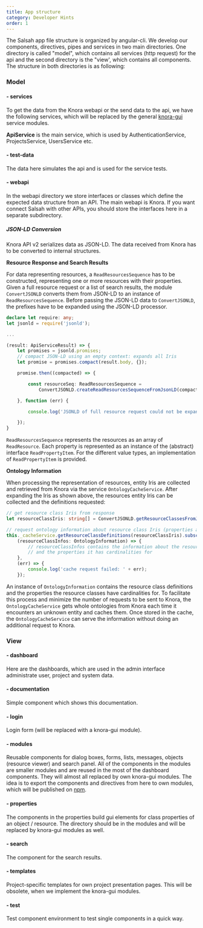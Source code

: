 ```yaml
---
title: App structure
category: Developer Hints
order: 1
---
```


The Salsah app file structure is organized by angular-cli. We develop our components, directives, pipes and services in two main directories. One directory is called "model", which contains all services (http request) for the api and the second directory is the "view', which contains all components. The structure in both directories is as following:

### Model

#### - services
To get the data from the Knora webapi or the send data to the api, we have the following services, which will be replaced by the general [knora-gui](https://npmjs.com/~knora) service modules.

**ApiService** is the main service, which is used by AuthenticationService, ProjectsService, UsersService etc.

#### - test-data
The data here simulates the api and is used for the service tests.

#### - webapi
In the webapi directory we store interfaces or classes which define the expected data structure from an API. The main webapi is Knora. If you want connect Salsah with other APIs, you should store the interfaces here in a separate subdirectory.

##### JSON-LD Conversion

Knora API v2 serializes data as JSON-LD. The data received from Knora has to be converted to internal structures.

**Resource Response and Search Results**

For data representing resources, a `ReadResourcesSequence` has to be constructed, representing one or more resources with their properties.
Given a full resource request or a list of search results, the module `ConvertJSONLD` converts them from JSON-LD to an instance of `ReadResourcesSequence`.
Before passing the JSON-LD data to `ConvertJSONLD`, the prefixes have to be expanded using the JSON-LD processor.

```typescript
declare let require: any;
let jsonld = require('jsonld');

...

(result: ApiServiceResult) => {
    let promises = jsonld.promises;
    // compact JSON-LD using an empty context: expands all Iris
    let promise = promises.compact(result.body, {});

    promise.then((compacted) => {

        const resourceSeq: ReadResourcesSequence =
            ConvertJSONLD.createReadResourcesSequenceFromJsonLD(compacted);

    }, function (err) {

        console.log('JSONLD of full resource request could not be expanded:' + err);

    });
}
```

`ReadResourcesSequence` represents the resources as an array of `ReadResource`. Each property is represented as an instance of the (abstract) interface `ReadPropertyItem`.
For the different value types, an implementation of `ReadPropertyItem` is provided.

**Ontology Information**

When processing the representation of resources, entity Iris are collected and retrieved from Knora via the service `OntologyCacheService`.
After expanding the Iris as shown above, the resources entity Iris can be collected and the definitions requested:

```typescript
// get resource class Iris from response
let resourceClassIris: string[] = ConvertJSONLD.getResourceClassesFromJsonLD(compacted);

// request ontology information about resource class Iris (properties are implied)
this._cacheService.getResourceClassDefinitions(resourceClassIris).subscribe(
    (resourceClassInfos: OntologyInformation) => {
        // resourceClassInfos contains the information about the resources classes
        // and the properties it has cardinalities for
    },
    (err) => {
        console.log('cache request failed: ' + err);
    });
```

An instance of `OntologyInformation` contains the resource class definitions and the properties the resource classes have cardinalities for.
To facilitate this process and minimize the number of requests to be sent to Knora, the ``OntologyCacheService`` gets whole ontologies from Knora each time it encounters an unknown entity and caches them.
Once stored in  the cache, the `OntologyCacheService` can serve the information without doing an additional request to Knora.



### View

#### - dashboard
Here are the dashboards, which are used in the admin interface administrate user, project and system data.

#### - documentation
Simple component which shows this documentation.

#### - login
Login form (will be replaced with a knora-gui module).

#### - modules
Reusable components for dialog boxes, forms, lists, messages, objects (resource viewer) and search panel. All of the components in the modules are smaller modules and are reused in the most of the dashboard components. They will almost all replaced by own knora-gui modules. The idea is to export the components and directives from here to own modules, which will be published on [npm](https://npmjs.com/~knora).

#### - properties
The components in the properties build gui elements for class properties of an object / resource. The directory should be in the modules and will be replaced by knora-gui modules as well.

#### - search
The component for the search results. 

#### - templates
Project-specific templates for own project presentation pages. This will be obsolete, when we implement the knora-gui modules.

#### - test
Test component environment to test single components in a quick way.

